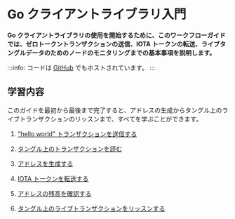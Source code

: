 # Go クライアントライブラリ入門
<!-- # Get started with the Go client library -->

**Go クライアントライブラリの使用を開始するために、このワークフローガイドでは、ゼロトークントランザクションの送信、IOTA トークンの転送、ライブタングルデータのためのノードのモニタリングまでの基本事項を説明します。**
<!-- **To help you get started with the Go client library, this workflow guide walks you through the essentials from sending a zero-value transaction to transferring IOTA tokens and monitoring a node for live Tangle data.** -->

:::info:
コードは [GitHub](https://github.com/iota-community/go-iota-workshop) でもホストされています。
:::
<!-- :::info: -->
<!-- The code is also hosted on [GitHub](https://github.com/iota-community/go-iota-workshop). -->
<!-- ::: -->

## 学習内容
<!-- ## What you will learn -->

このガイドを最初から最後まで完了すると、アドレスの生成からタングル上のライブトランザクションのリッスンまで、すべてを学ぶことができます。
<!-- If you complete this guide from beginning to end, you'll learn everything from generating addresses to listening for live transaction on the Tangle. -->

1. ["hello world" トランザクションを送信する](../go/send-your-first-bundle.md)
<!-- 1. [Send a "hello world" transaction](../go/send-your-first-bundle.md) -->

2. [タングル上のトランザクションを読む](../go/read-transactions.md)
<!-- 2. [Read transactions on the Tangle](../go/read-transactions.md) -->

3. [アドレスを生成する](../go/generate-an-address.md)
<!-- 3. [Generate an address](../go/generate-an-address.md) -->

4. [IOTA トークンを転送する](../go/transfer-iota-tokens.md)
<!-- 4. [Transfer IOTA tokens](../go/transfer-iota-tokens.md) -->

5. [アドレスの残高を確認する](../go/check-balance.md)
<!-- 5. [Check the balance of an address](../go/check-balance.md) -->

6. [タングル上のライブトランザクションをリッスンする](../go/listen-for-transactions.md)
<!-- 6. [Listen for live transactions on the Tangle](../go/listen-for-transactions.md) -->
